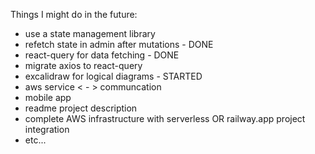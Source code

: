 Things I might do in the future:

- use a state management library
- refetch state in admin after mutations - DONE
- react-query for data fetching - DONE
- migrate axios to react-query
- excalidraw for logical diagrams - STARTED
- aws service < - > communcation
- mobile app
- readme project description
- complete AWS infrastructure with serverless OR railway.app project integration
- etc...
